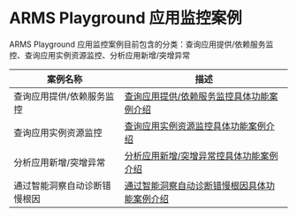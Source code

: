 # ARMS Playground 应用监控案例 

ARMS Playground 应用监控案例目前包含的分类：查询应用提供/依赖服务监控、查询应用实例资源监控、分析应用新增/突增异常

| 案例名称 | 描述 |
| -- | -- |
| 查询应用提供/依赖服务监控     | [查询应用提供/依赖服务监控具体功能案例介绍](./searchApp.md)|
| 查询应用实例资源监控  | [查询应用实例资源监控具体功能案例介绍](./searchInstanceMonitor.md)|
| 分析应用新增/突增异常 | [分析应用新增/突增异常控具体功能案例介绍](./classfictionApp.md)|
| 通过智能洞察自动诊断错慢根因 | [通过智能洞察自动诊断错慢根因具体功能案例介绍](./InsightDiagnosis.md)|